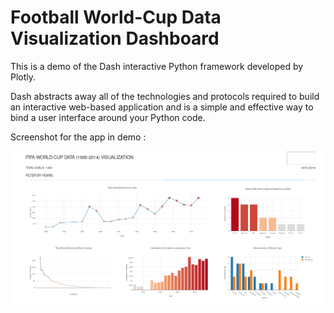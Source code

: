 # Football World-Cup Data Visualization Dashboard

This is a demo of the Dash interactive Python framework developed by Plotly.

Dash abstracts away all of the technologies and protocols required to build an interactive web-based application and is a simple and effective way to bind a user interface around your Python code.

Screenshot for the app in demo :

![Alt text](app_demo.png?raw=true "FIFA-Dashboard")

